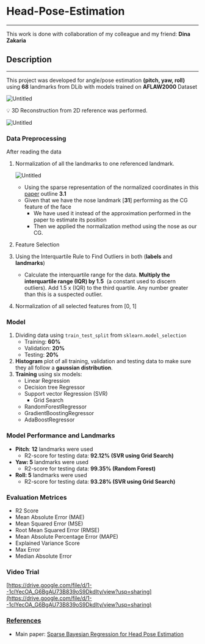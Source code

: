 # Head-Pose-Estimation
---
This work is done with collaboration of my colleague and my friend: **Dina Zakaria**

## Description

---

This project was developed for angle/pose estimation **(pitch, yaw, roll)** using **68** landmarks from DLib with models trained on **AFLAW2000** Dataset

![Untitled](https://s3-us-west-2.amazonaws.com/secure.notion-static.com/95924365-a9c0-4a0d-910f-64d36e44f17d/Untitled.png)

<aside>
💡 3D Reconstruction from 2D reference was performed.

</aside>

![Untitled](https://s3-us-west-2.amazonaws.com/secure.notion-static.com/828696f8-a9d3-4d03-a19f-6a08622ece0c/Untitled.png)

### Data Preprocessing

After reading the data 

1. Normalization of all the landmarks to one referenced landmark.
    
    ![Untitled](https://s3-us-west-2.amazonaws.com/secure.notion-static.com/be00a9eb-75ce-4fd3-9ebb-643437e58ed0/Untitled.png)
    
    - Using the sparse representation of the normalized coordinates in this [paper](https://github.com/Abdelrhman-Amr-98/Head-Pose-Estimation/blob/main/Sources%20and%20References/%5B1%5D%20Sparse_Bayesian_Regression_for_Head_Pose_Estimation.pdf) outline **3.1**
    - Given that we have the nose landmark [**31**] performing as the CG feature of the face
        - We have used it instead of the approximation performed in the paper to estimate its position
        - Then we applied the normalization method using the nose as our CG.
2. Feature Selection
3. Using the Interquartile Rule to Find Outliers in both (**labels** and **landmarks**)
    - Calculate the interquartile range for the data. **Multiply the interquartile range (IQR) by 1.5**
     (a constant used to discern outliers). Add 1.5 x (IQR) to the third quartile. Any number greater than this is a suspected outlier.
4. Normalization of all selected features from [0, 1]

### Model

1. Dividing data using `train_test_split` from `sklearn.model_selection`
    - Training: **60%**
    - Validation: **20%**
    - Testing: **20%**
2. **Histogram** plot of all training, validation and testing data to make sure they all follow a **gaussian distribution**.
3. **Training** using six models:
    - Linear Regression
    - Decision tree Regressor
    - Support vector Regression (SVR)
        - Grid Search
    - RandomForestRegressor
    - GradientBoostingRegressor
    - AdaBoostRegressor

### Model Performance and **Landmarks**

- **Pitch**: **12** landmarks were used
    - R2-score for testing data: **92.12% (SVR using Grid Search)**
- **Yaw: 5** landmarks were used
    - R2-score for testing data: **99.35% (Random Forest)**
- **Roll: 5** landmarks were used
    - R2-score for testing data: **93.28% (SVR using Grid Search)**

### Evaluation Metrices

- R2 Score
- Mean Absolute Error (MAE)
- Mean Squared Error (MSE)
- Root Mean Squared Error (RMSE)
- Mean Absolute Percentage Error (MAPE)
- Explained Variance Score
- Max Error
- Median Absolute Error

### Video Trial

[https://drive.google.com/file/d/1--1clYecOA_G6BgAU73B839oS9DkdIty/view?usp=sharing](https://drive.google.com/file/d/1--1clYecOA_G6BgAU73B839oS9DkdIty/view?usp=sharing)

### [References](https://github.com/Abdelrhman-Amr-98/Head-Pose-Estimation/tree/main/Sources%20and%20References)

- Main paper:  [Sparse Bayesian Regression for Head Pose Estimation](https://github.com/Abdelrhman-Amr-98/Head-Pose-Estimation/blob/main/Sources%20and%20References/%5B1%5D%20Sparse_Bayesian_Regression_for_Head_Pose_Estimation.pdf)
